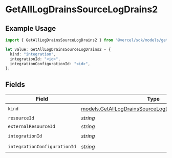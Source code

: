 # GetAllLogDrainsSourceLogDrains2

## Example Usage

```typescript
import { GetAllLogDrainsSourceLogDrains2 } from "@vercel/sdk/models/getalllogdrainsop.js";

let value: GetAllLogDrainsSourceLogDrains2 = {
  kind: "integration",
  integrationId: "<id>",
  integrationConfigurationId: "<id>",
};
```

## Fields

| Field                                                                                                              | Type                                                                                                               | Required                                                                                                           | Description                                                                                                        |
| ------------------------------------------------------------------------------------------------------------------ | ------------------------------------------------------------------------------------------------------------------ | ------------------------------------------------------------------------------------------------------------------ | ------------------------------------------------------------------------------------------------------------------ |
| `kind`                                                                                                             | [models.GetAllLogDrainsSourceLogDrainsResponse200Kind](../models/getalllogdrainssourcelogdrainsresponse200kind.md) | :heavy_check_mark:                                                                                                 | N/A                                                                                                                |
| `resourceId`                                                                                                       | *string*                                                                                                           | :heavy_minus_sign:                                                                                                 | N/A                                                                                                                |
| `externalResourceId`                                                                                               | *string*                                                                                                           | :heavy_minus_sign:                                                                                                 | N/A                                                                                                                |
| `integrationId`                                                                                                    | *string*                                                                                                           | :heavy_check_mark:                                                                                                 | N/A                                                                                                                |
| `integrationConfigurationId`                                                                                       | *string*                                                                                                           | :heavy_check_mark:                                                                                                 | N/A                                                                                                                |